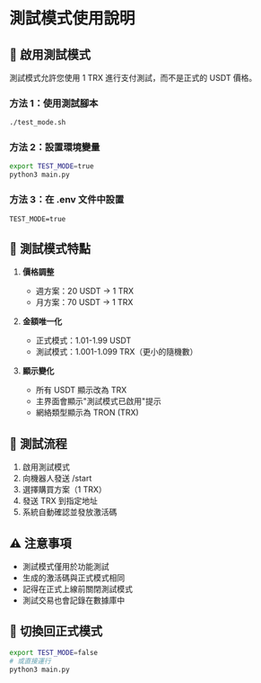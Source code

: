 # 測試模式使用說明

## 🧪 啟用測試模式

測試模式允許您使用 1 TRX 進行支付測試，而不是正式的 USDT 價格。

### 方法 1：使用測試腳本
```bash
./test_mode.sh
```

### 方法 2：設置環境變量
```bash
export TEST_MODE=true
python3 main.py
```

### 方法 3：在 .env 文件中設置
```
TEST_MODE=true
```

## 📌 測試模式特點

1. **價格調整**
   - 週方案：20 USDT → 1 TRX
   - 月方案：70 USDT → 1 TRX
   
2. **金額唯一化**
   - 正式模式：1.01-1.99 USDT
   - 測試模式：1.001-1.099 TRX（更小的隨機數）

3. **顯示變化**
   - 所有 USDT 顯示改為 TRX
   - 主界面會顯示"測試模式已啟用"提示
   - 網絡類型顯示為 TRON (TRX)

## 🔧 測試流程

1. 啟用測試模式
2. 向機器人發送 /start
3. 選擇購買方案（1 TRX）
4. 發送 TRX 到指定地址
5. 系統自動確認並發放激活碼

## ⚠️ 注意事項

- 測試模式僅用於功能測試
- 生成的激活碼與正式模式相同
- 記得在正式上線前關閉測試模式
- 測試交易也會記錄在數據庫中

## 🔄 切換回正式模式

```bash
export TEST_MODE=false
# 或直接運行
python3 main.py
```